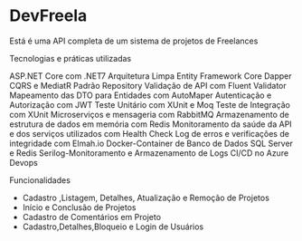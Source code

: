 # DevFreela
Está é uma API completa de um sistema de projetos de Freelances

Tecnologias e práticas utilizadas

ASP.NET Core com .NET7
Arquitetura Limpa
Entity Framework Core
Dapper
CQRS e MediatR
Padrão Repository
Validação de API com Fluent Validator
Mapeamento das DTO para Entidades com AutoMaper
Autenticação e Autorização com JWT
Teste Unitário com XUnit e Moq
Teste de Integração com XUnit
Microserviços e mensageria com RabbitMQ
Armazenamento de estrutura de dados em memória com Redis
Monitoramento da saúde da API e dos serviços utilizados com Health Check
Log de erros e verificações de integridade com Elmah.io
Docker-Container de Banco de Dados SQL Server e Redis
Serilog-Monitoramento e Armazenamento de Logs 
CI/CD no Azure Devops


Funcionalidades
 - Cadastro ,Listagem, Detalhes, Atualização e Remoção de Projetos
 - Início e Conclusão de Projetos
 - Cadastro de Comentários em Projeto
 - Cadastro,Detalhes,Bloqueio e Login de Usuários
